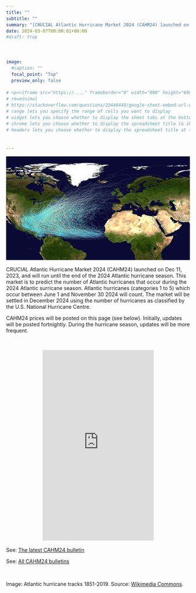 ```yaml
---
title: ""
subtitle: ""
summary: "[CRUCIAL Atlantic Hurricane Market 2024 (CAHM24) launched on Dec 11, 2023, and will run until the end of the 2024 Atlantic hurricane season. This market is to predict the number of Atlantic hurricanes that occur during the 2024 Atlantic surricane season. Click for details and current price-probabilities.](/market/cahm24/)"
date: 2024-03-07T00:00:01+00:00
#draft: true 



image: 
  #caption: ""
  focal_point: "Top"
  preview_only: false

# <p><iframe src="https://...." frameborder="0" width="800" height="600" allowfullscreen="true" mozallowfullscreen="true" webkitallowfullscreen="true"></iframe></p>
# rm=minimal 
# https://stackoverflow.com/questions/23446449/google-sheet-embed-url-documentation  ## for details on options
# range lets you specify the range of cells you want to display
# widget lets you choose whether to display the sheet tabs at the bottom
# chrome lets you choose whether to display the spreadsheet title (& sheetname) at the top
# headers lets you choose whether to display the spreadsheet title at the top


---
```

![Atlantic hurricane tracks](Atlantic_hurricane_tracks.jpg)

CRUCIAL Atlantic Hurricane Market 2024 (CAHM24) launched on Dec 11, 2023, and will run until the end of the 2024 Atlantic hurricane season. This market is to predict the number of Atlantic hurricanes that occur during the 2024 Atlantic surricane season. Atlantic hurricanes (categories 1 to 5) which occur between June 1 and November 30 2024 will count. The market will be settled in December 2024 using the number of hurricanes as classified by the U.S. National Hurricane Centre.

CAHM24 prices will be posted on this page (see below). Initially, updates will be posted fortnightly. During the hurricane season, updates will be more frequent.  

<br>

<p><center><iframe src="https://docs.google.com/spreadsheets/d/e/2PACX-1vRjUEwUdYPsURx5vZQyT8eMDJ1i7ZPEL5ce3JwbDYicLPlGHK9nPmCKDg_HAFpCtHIZ5pbzE4lTVAxV/pubhtml?gid=0&amp;single=true&amp;widget=false&amp;headers=false&amp;chrome=false" frameborder="0" width="305" height="520" allowfullscreen="true" mozallowfullscreen="true" webkitallowfullscreen="true"></iframe></center></p>


See: [The latest CAHM24 bulletin](/post/cahm24-bulletin-14-03/) 

See: [All CAHM24 bulletins](/tag/cahm24)


<br> 

Image: Atlantic hurricane tracks 1851-2019. Source: [Wikimedia Commons](https://en.wikipedia.org/wiki/File:Atlantic_hurricane_tracks.jpg).

<br> 








